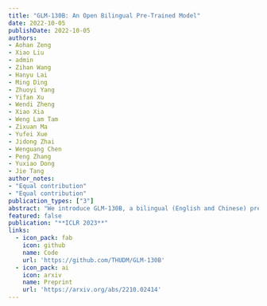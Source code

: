 ```yaml
---
title: "GLM-130B: An Open Bilingual Pre-Trained Model"
date: 2022-10-05
publishDate: 2022-10-05
authors:
- Aohan Zeng
- Xiao Liu
- admin
- Zihan Wang
- Hanyu Lai
- Ming Ding
- Zhuoyi Yang
- Yifan Xu
- Wendi Zheng
- Xiao Xia
- Weng Lam Tam
- Zixuan Ma
- Yufei Xue
- Jidong Zhai
- Wenguang Chen
- Peng Zhang
- Yuxiao Dong
- Jie Tang
author_notes:
- "Equal contribution"
- "Equal contribution"
publication_types: ["3"]
abstract: "We introduce GLM-130B, a bilingual (English and Chinese) pre-trained language model with 130 billion parameters. It is an attempt to open-source a 100B-scale model at least as good as GPT-3 and unveil how models of such a scale can be successfully pre-trained. Over the course of this effort, we face numerous unexpected technical and engineering challenges, particularly on loss spikes and disconvergence. In this paper, we introduce the training process of GLM-130B including its design choices, training strategies for both efficiency and stability, and engineering efforts. The resultant GLM-130B model offers significant outperformance over GPT-3 175B on a wide range of popular English benchmarks while the performance advantage is not observed in OPT-175B and BLOOM-176B. It also consistently and significantly outperforms ERNIE TITAN 3.0 260B -- the largest Chinese language model -- across related benchmarks. Finally, we leverage a unique scaling property of GLM-130B to reach INT4 quantization, without quantization aware training and with almost no performance loss, making it the first among 100B-scale models. More importantly, the property allows its effective inference on 4×RTX 3090 (24G) or 8×RTX 2080 Ti (11G) GPUs, the most ever affordable GPUs required for using 100B-scale models. The GLM-130B model weights are publicly accessible and its code, training logs, related toolkit, and lessons learned are open-sourced at https://github.com/THUDM/GLM-130B"
featured: false
publication: "**ICLR 2023**"
links:
  - icon_pack: fab
    icon: github
    name: Code
    url: 'https://github.com/THUDM/GLM-130B'
  - icon_pack: ai
    icon: arxiv
    name: Preprint
    url: 'https://arxiv.org/abs/2210.02414'
---
```


